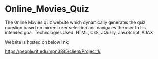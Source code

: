 # Online_Movies_Quiz
The Online Movies quiz website which dynamically generates the quiz question based on current user selection and navigates the user to his intended goal.  Technologies Used: HTML, CSS, JQuery, JavaScript, AJAX

Website is hosted on below link:

https://people.rit.edu/mpn3885/client/Project_1/ 
